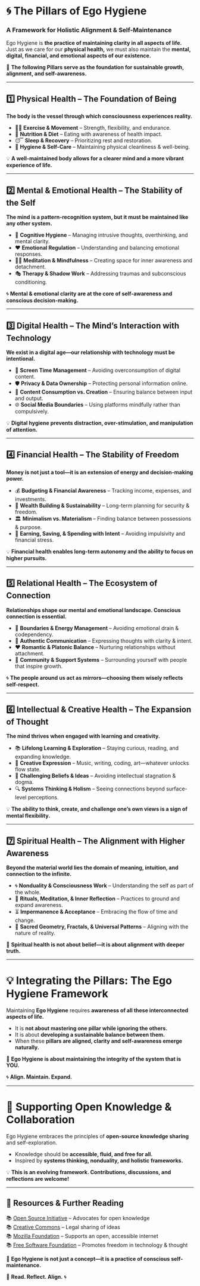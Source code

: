 # 🌀 **The Pillars of Ego Hygiene**  
### **A Framework for Holistic Alignment & Self-Maintenance**  

Ego Hygiene is **the practice of maintaining clarity in all aspects of life.**  
Just as we care for our **physical health,** we must also maintain the **mental, digital, financial, and emotional aspects of our existence.**  

🚀 **The following Pillars serve as the foundation for sustainable growth, alignment, and self-awareness.**  

---

## **1️⃣ Physical Health – The Foundation of Being**  
**The body is the vessel through which consciousness experiences reality.**  
- 🏋️‍♂️ **Exercise & Movement** – Strength, flexibility, and endurance.  
- 🍎 **Nutrition & Diet** – Eating with awareness of health impact.  
- 😴 **Sleep & Recovery** – Prioritizing rest and restoration.  
- 🦷 **Hygiene & Self-Care** – Maintaining physical cleanliness & well-being.  

💡 **A well-maintained body allows for a clearer mind and a more vibrant experience of life.**  

---

## **2️⃣ Mental & Emotional Health – The Stability of the Self**  
**The mind is a pattern-recognition system, but it must be maintained like any other system.**  
- 🧠 **Cognitive Hygiene** – Managing intrusive thoughts, overthinking, and mental clarity.  
- ❤️ **Emotional Regulation** – Understanding and balancing emotional responses.  
- 🧘‍♂️ **Meditation & Mindfulness** – Creating space for inner awareness and detachment.  
- 🎭 **Therapy & Shadow Work** – Addressing traumas and subconscious conditioning.  

🌀 **Mental & emotional clarity are at the core of self-awareness and conscious decision-making.**  

---

## **3️⃣ Digital Health – The Mind’s Interaction with Technology**  
**We exist in a digital age—our relationship with technology must be intentional.**  
- 📵 **Screen Time Management** – Avoiding overconsumption of digital content.  
- 🛡️ **Privacy & Data Ownership** – Protecting personal information online.  
- 🎨 **Content Consumption vs. Creation** – Ensuring balance between input and output.  
- 🌐 **Social Media Boundaries** – Using platforms mindfully rather than compulsively.  

💡 **Digital hygiene prevents distraction, over-stimulation, and manipulation of attention.**  

---

## **4️⃣ Financial Health – The Stability of Freedom**  
**Money is not just a tool—it is an extension of energy and decision-making power.**  
- 💰 **Budgeting & Financial Awareness** – Tracking income, expenses, and investments.  
- 🚀 **Wealth Building & Sustainability** – Long-term planning for security & freedom.  
- 🏛️ **Minimalism vs. Materialism** – Finding balance between possessions & purpose.  
- 🔄 **Earning, Saving, & Spending with Intent** – Avoiding impulsivity and financial stress.  

💡 **Financial health enables long-term autonomy and the ability to focus on higher pursuits.**  

---

## **5️⃣ Relational Health – The Ecosystem of Connection**  
**Relationships shape our mental and emotional landscape. Conscious connection is essential.**  
- 🤝 **Boundaries & Energy Management** – Avoiding emotional drain & codependency.  
- 💬 **Authentic Communication** – Expressing thoughts with clarity & intent.  
- ❤️ **Romantic & Platonic Balance** – Nurturing relationships without attachment.  
- 🌱 **Community & Support Systems** – Surrounding yourself with people that inspire growth.  

🌀 **The people around us act as mirrors—choosing them wisely reflects self-respect.**  

---

## **6️⃣ Intellectual & Creative Health – The Expansion of Thought**  
**The mind thrives when engaged with learning and creativity.**  
- 📚 **Lifelong Learning & Exploration** – Staying curious, reading, and expanding knowledge.  
- 🎨 **Creative Expression** – Music, writing, coding, art—whatever unlocks flow state.  
- 🤔 **Challenging Beliefs & Ideas** – Avoiding intellectual stagnation & dogma.  
- 🔍 **Systems Thinking & Holism** – Seeing connections beyond surface-level perceptions.  

💡 **The ability to think, create, and challenge one’s own views is a sign of mental flexibility.**  

---

## **7️⃣ Spiritual Health – The Alignment with Higher Awareness**  
**Beyond the material world lies the domain of meaning, intuition, and connection to the infinite.**  
- 🌀 **Nonduality & Consciousness Work** – Understanding the self as part of the whole.  
- 🔮 **Rituals, Meditation, & Inner Reflection** – Practices to ground and expand awareness.  
- ⏳ **Impermanence & Acceptance** – Embracing the flow of time and change.  
- 💠 **Sacred Geometry, Fractals, & Universal Patterns** – Aligning with the nature of reality.  

🌌 **Spiritual health is not about belief—it is about alignment with deeper truth.**  

---

# **💡 Integrating the Pillars: The Ego Hygiene Framework**  
Maintaining **Ego Hygiene** requires **awareness of all these interconnected aspects of life.**  
- It is **not about mastering one pillar while ignoring the others.**  
- It is about **developing a sustainable balance between them.**  
- When these **pillars are aligned, clarity and self-awareness emerge naturally.**  

🚀 **Ego Hygiene is about maintaining the integrity of the system that is YOU.**  

🌀 **Align. Maintain. Expand.**  

---

# **📖 Supporting Open Knowledge & Collaboration**  
Ego Hygiene embraces the principles of **open-source knowledge sharing** and self-exploration.  
- Knowledge should be **accessible, fluid, and free for all.**  
- Inspired by **systems thinking, nonduality, and holistic frameworks.**  

💡 **This is an evolving framework. Contributions, discussions, and reflections are welcome!**  

---

## 🔗 **Resources & Further Reading**  
📚 [Open Source Initiative](https://opensource.org/) – Advocates for open knowledge  
📚 [Creative Commons](https://creativecommons.org/) – Legal sharing of ideas  
📚 [Mozilla Foundation](https://foundation.mozilla.org/) – Supports an open, accessible internet  
📚 [Free Software Foundation](https://www.fsf.org/) – Promotes freedom in technology & thought  

🌌 **Ego Hygiene is not just a concept—it is a practice of conscious self-maintenance.**  

🚀 **Read. Reflect. Align.** 🌀